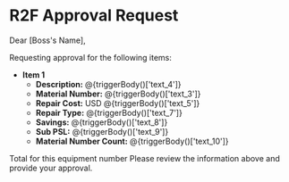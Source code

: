 # R2F Approval Request

Dear [Boss's Name],

Requesting approval for the following items:

- **Item 1**
   - **Description:** @{triggerBody()['text_4']}
   - **Material Number:** @{triggerBody()['text_3']}
   - **Repair Cost:** USD @{triggerBody()['text_5']}
   - **Repair Type:** @{triggerBody()['text_7']}
   - **Savings:** @{triggerBody()['text_8']}
   - **Sub PSL:** @{triggerBody()['text_9']}
   - **Material Number Count:** @{triggerBody()['text_10']}

Total for this equipment number
Please review the information above and provide your approval.
